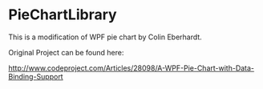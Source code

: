 # PieChartLibrary
This is a modification of WPF pie chart by Colin Eberhardt.

Original Project can be found here:

http://www.codeproject.com/Articles/28098/A-WPF-Pie-Chart-with-Data-Binding-Support
